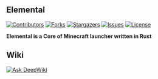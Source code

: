 ## Elemental
[![Contributors][contributors-shield]][contributors-url]
[![Forks][forks-shield]][forks-url]
[![Stargazers][stars-shield]][stars-url]
[![Issues][issues-shield]][issues-url]
[![License][license-shield]][license-url]

**Elemental is a Core of Minecraft launcher written in Rust**

<!-- LINKS -->
[contributors-shield]: https://img.shields.io/github/contributors/ElectronicWave/Elemental.svg?style=for-the-badge
[contributors-url]: https://github.com/ElectronicWave/Elemental/graphs/contributors
[forks-shield]: https://img.shields.io/github/forks/ElectronicWave/Elemental.svg?style=for-the-badge
[forks-url]: https://github.com/ElectronicWave/Elemental/network/members
[stars-shield]: https://img.shields.io/github/stars/ElectronicWave/Elemental.svg?style=for-the-badge
[stars-url]: https://github.com/ElectronicWave/Elemental/stargazers
[issues-shield]: https://img.shields.io/github/issues/ElectronicWave/Elemental.svg?style=for-the-badge
[issues-url]: https://github.com/ElectronicWave/Elemental/issues
[license-shield]: https://img.shields.io/github/license/ElectronicWave/Elemental.svg?style=for-the-badge
[license-url]: https://github.com/ElectronicWave/Elemental/blob/master/LICENSE

## Wiki

[![Ask DeepWiki](https://deepwiki.com/badge.svg)](https://deepwiki.com/ElectronicWave/Elemental)